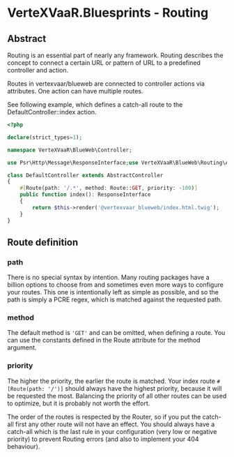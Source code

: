 # VerteXVaaR.Bluesprints - Routing

## Abstract

Routing is an essential part of nearly any framework. Routing describes the concept to connect a certain URL or pattern
of URL to a predefined controller and action.

Routes in vertexvaar/blueweb are connected to controller actions via attributes. One action can have multiple routes.

See following example, which defines a catch-all route to the DefaultController::index action.

```php
<?php

declare(strict_types=1);

namespace VerteXVaaR\BlueWeb\Controller;

use Psr\Http\Message\ResponseInterface;use VerteXVaaR\BlueWeb\Routing\Attributes\Route;

class DefaultController extends AbstractController
{
    #[Route(path: '/.*', method: Route::GET, priority: -100)]
    public function index(): ResponseInterface
    {
        return $this->render('@vertexvaar_blueweb/index.html.twig');
    }
}

```

## Route definition

### path

There is no special syntax by intention. Many routing packages have a billion options to choose from and sometimes
even more ways to configure your routes. This one is intentionally left as simple as possible, and so the path is simply
a PCRE regex, which is matched against the requested path.

### method

The default method is `'GET'` and can be omitted, when defining a route. You can use the constants defined in the Route
attribute for the method argument.

### priority

The higher the priority, the earlier the route is matched. Your index route `#[Route(path: '/')]` should always have the
highest priority, because it will be requested the most. Balancing the priority of all other routes can be used to
optimize, but it is probably not worth the effort.

The order of the routes is respected by the Router, so if you put the catch-all first any other route will not have an
effect. You should always have a catch-all which is the last rule in your configuration (very low or negative priority)
to prevent Routing errors (and also to implement your 404 behaviour).
